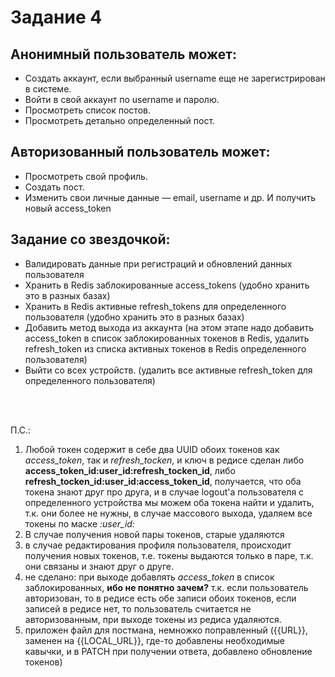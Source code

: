 # Задание 4

## Анонимный пользователь может:
* Создать аккаунт, если выбранный username еще не зарегистрирован в системе.
* Войти в свой аккаунт по username и паролю.
* Просмотреть список постов.
* Просмотреть детально определенный пост.

## Авторизованный пользователь может:
* Просмотреть свой профиль.
* Создать пост.
* Изменить свои личные данные — email, username и др. И получить новый access_token

## Задание со звездочкой:
* Валидировать данные при регистраций и обновлений данных пользователя
* Хранить в Redis заблокированные access_tokens (удобно хранить это в разных базах)
* Хранить в Redis активные refresh_tokens для определенного пользователя (удобно хранить это в разных базах)
* Добавить метод выхода из аккаунта (на этом этапе надо добавить access_token в список заблокированных токенов в Redis, удалить refresh_token из списка активных токенов в Redis определенного пользователя)
* Выйти со всех устройств. (удалить все активные refresh_token для определенного пользователя)

<br>
<br>

П.С.:
1. Любой токен содержит в себе два UUID обоих токенов как _access_token_, так и _refresh_tocken_, и ключ в редисе сделан либо
__access_token_id:user_id:refresh_tocken_id__, либо __refresh_tocken_id:user_id:access_token_id__, получается, что оба токена знают друг про друга, 
и в случае logout'а пользователя с определенного устройства мы можем оба токена найти и удалить, т.к. они более не нужны,
в случае массового выхода, удаляем все токены по маске *:user_id:*
2. В случае получения новой пары токенов, старые удаляются
3. в случае редактирования профиля пользователя, происходит получения новых токенов, т.е. токены выдаются только в паре, т.к. они связаны и знают друг о друге.
4. не сделано: при выходе добавлять _access_token_ в список заблокированных, __ибо не понятно зачем?__ 
т.к. если пользователь авторизован, то в редисе есть обе записи обоих токенов, если записей в редисе нет, то пользователь считается не авторизованным,
при выходе токены из редиса удаляются. 
5. приложен файл для постмана, немножко поправленный ({{URL}}, заменен на {{LOCAL_URL}}, где-то добавлены необходимые кавычки,
и в PATCH при получении ответа, добавлено обновление токенов)